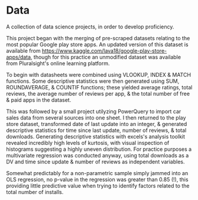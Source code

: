# Data

A collection of data science projects, in order to develop proficiency.

This project began with the merging of pre-scraped datasets relating to the most popular Google play store apps. An updated version of this dataset is available from https://www.kaggle.com/lava18/google-play-store-apps/data, though for this practice an unmodified dataset was available from Pluralsight's online learning platform.        

To begin with datasheets were combined using VLOOKUP, INDEX & MATCH functions. Some descriptive statistics were then generated using   SUM, ROUNDAVERAGE, & COUNTIF functions; these yielded average ratings, total reviews, the average number of reviews per app, & the total number of free & paid apps in the dataset. 

This was followed by a small project utilyzing PowerQuery to import car sales data from several sources into one sheet. I then returned to the play store dataset, transformed date of last update into an integer, & generated descriptive statistics for time since last update, number of reviews, & total downloads. Generating descriptive statistics with excels's analysis toolkit revealed incredibly high levels of kurtosis, with visual inspection of histograms suggesting a highly uneven distribution. For practice purposes a multivariate regression was conducted anyway, using total downloads as a DV and time since update & number of reviews as independent variables.  

Somewhat predictably for a non-parametric sample simply jammed into an OLS regression, no p-value in the regression was greater than 0.85 (!), this providing little predictive value when trying to identify factors related to the total number of installs. 






